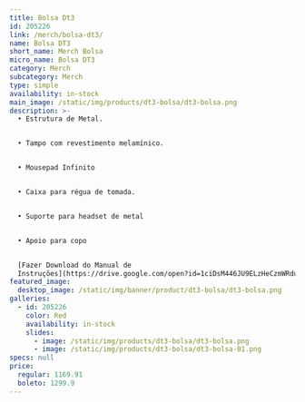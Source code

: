 ```yaml
---
title: Bolsa Dt3
id: 205226
link: /merch/bolsa-dt3/
name: Bolsa DT3
short_name: Merch Bolsa
micro_name: Bolsa DT3
category: Merch
subcategory: Merch
type: simple
availability: in-stock
main_image: /static/img/products/dt3-bolsa/dt3-bolsa.png
description: >-
  • Estrutura de Metal.


  • Tampo com revestimento melamínico.


  • Mousepad Infinito


  • Caixa para régua de tomada.


  • Suporte para headset de metal


  • Apoio para copo


  [Fazer Download do Manual de
  Instruções](https://drive.google.com/open?id=1ciDsM446JU9ELzHeCzmWRduGqkkbOzIM)
featured_image:
  desktop_image: /static/img/banner/product/dt3-bolsa/dt3-bolsa.png
galleries:
  - id: 205226
    color: Red
    availability: in-stock
    slides:
      - image: /static/img/products/dt3-bolsa/dt3-bolsa.png
      - image: /static/img/products/dt3-bolsa/dt3-bolsa-01.png
specs: null
price:
  regular: 1169.91
  boleto: 1299.9
---
```

